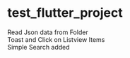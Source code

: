 # test_flutter_project

Read Json data from Folder <br/>
Toast and Click on Listview Items <br/>
Simple Search added
